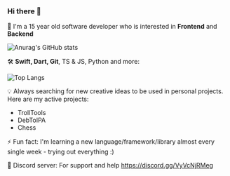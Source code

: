 ### Hi there 👋

📱 I'm a 15 year old software developer who is interested in **Frontend** and **Backend**

![Anurag's GitHub stats](https://github-readme-stats.vercel.app/api?username=sourcelocation&layout=compact&title_color=FFF&text_color=FFF&icon_color=FFF&bg_color=161b22&hide_border=true)

🛠️ **Swift, Dart, Git**, TS & JS, Python and more:

![Top Langs](https://github-readme-stats.vercel.app/api/top-langs/?hide_border=true&username=sourcelocation&layout=compact&title_color=FFF&text_color=FFF&icon_color=FFF&bg_color=161b22&hide_border=true)

💡 Always searching for new creative ideas to be used in personal projects. Here are my active projects:
 - TrollTools
 - DebToIPA
 - Chess
 
⚡ Fun fact: I'm learning a new language/framework/library almost every single week - trying out everything :)

📖 Discord server: For support and help https://discord.gg/VyVcNjRMeg
